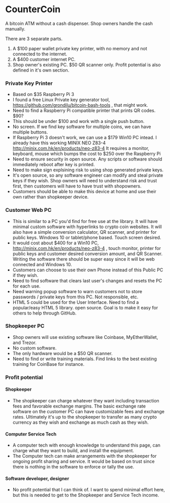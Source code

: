 # CounterCoin
A bitcoin ATM without a cash dispenser.  Shop owners handle the cash manually.

There are 3 separate parts.  
1. A $100 paper wallet private key printer, with no memory and not connected to the internet.
2. A $400 customer internet PC.
3. Shop owner's existing PC.  $50 QR scanner only.
Profit potential is also defined in it's own section.

### Private Key Printer
- Based on $35 Raspberry Pi 3
- I found a free Linux Private key generator tool, https://github.com/grondilu/bitcoin-bash-tools , that might work.
- Need to find a Raspberry Pi compatible printer that prints QR codes.  $90?
- This should be under $100 and work with a single push button.
- No screen.  If we find key software for multiple coins, we can have multiple buttons.
- If Raspberry Pi 3 doesn't work, we can use a $179 Win10 PC intead.  I already have this working MINIX NEO Z83-4 http://minix.com.hk/en/products/neo-z83-4 It requires a monitor, keyboard, mouse which bumps the cost to $250 over the Raspberry Pi
- Need to ensure security in open source.  Any scripts or software should immediately reboot after key is printed.
- Need to make sign explsining risk to using shop generated private keys.
- It's open source, so any software engineer can modify and steal private keys if they wish.  Shop owners will need to understand risk and trust first, then customers will have to have trust with shopowners.
- Customers should be able to make this device at home and use their own rather than shopkeeper device.

### Customer Web PC
- This is similar to a PC you'd find for free use at the library.  It will have minimal custom software with hyperlinks to crypto coin websites.  It will also have a simple conversion calculator, QR scanner, and printer for public keys.  Windows 10 or tablet/phone based.  Touch screen desired.
- It would cost about $400 for a Win10 PC, http://minix.com.hk/en/products/neo-z83-4 , touch monitor, printer for public keys and customer desired conversion amount, and QR Scanner.  Writing the software there should be super easy since it will be web connected and Windows 10.
- Customers can choose to use their own Phone instead of this Public PC if they wish.
- Need to find software that clears last user's changes and resets the PC for each use.
- Need warning popup software to warn customers not to store passwords / private keys from this PC.  Not responsible, etc.
- HTML 5 could be used for the User Interface.  Need to find a popular/easy HTML 5 library.  open source.  Goal is to make it easy for others to help through GitHub.

### Shopkeeper PC
- Shop owners will use existing software like Coinbase, MyEtherWallet, and Trezor.  
- No custom software.  
- The only hardware would be a $50 QR scanner.
- Need to find or write training materials.  Find links to the best existing training for CoinBase for instance. 

### Profit potential
#### Shopkeeper
- The shopkeeper can charge whatever they want including transaction fees and favorable exchange margins.  The basic exchange rate software on the customer PC can have customizable fees and exchange rates.  Ultimately it's up to the shopkeeper to transfer as many crypto currency as they wish and exchange as much cash as they wish.
#### Computer Service Tech
- A computer tech with enough knowledge to understand this page, can charge what they want to build, and install the equipment.
- The Computer tech can make arrangements with the shopkeeper for ongoing profit sharing and service.  It would be based on trust since there is nothing in the software to enforce or tally the use.
#### Software developer, designer
- No profit potential that I can think of.  I want to spend minimal effort here, but this is needed to get to the Shopkeeper and Service Tech income.
